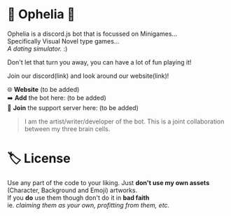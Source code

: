 # 🌼 Ophelia 🌼
Ophelia is a discord.js bot that is focussed on Minigames...     
Specifically Visual Novel type games...    
*A dating simulator.* :)

Don't let that turn you away, you can have a lot of fun playing it!    

Join our discord(link) and look around our website(link)! 

🌐 **Website** (to be added)  
➡️ **Add** the bot here: (to be added)    
🌸 **Join** the support server here: (to be added)

> I am the artist/writer/developer of the bot. This is a joint collaboration between my three brain cells. 

# 🏷️ License
Use any part of the code to your liking. Just **don't use my own assets** (Character, Background and Emoji) artworks.   
If you **do** use them though don't do it in **bad faith**     
ie. *claiming them as your own, profitting from them, etc.*


